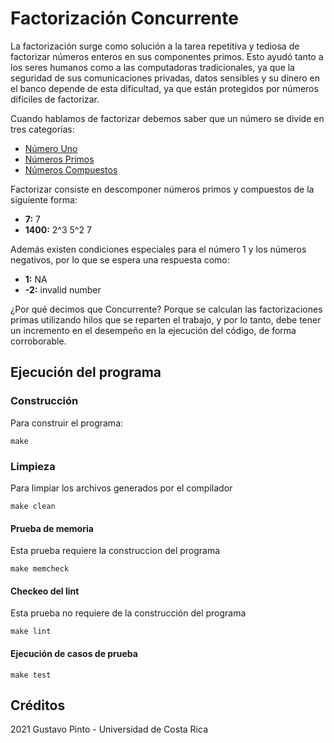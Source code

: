 # Factorización Concurrente
La factorización surge como solución  a la tarea repetitiva y tediosa de factorizar  números enteros en sus componentes primos. Esto ayudó tanto a los seres humanos como a las computadoras tradicionales, ya que la seguridad de sus comunicaciones privadas, datos sensibles y su dinero en el banco depende de esta dificultad, ya que están protegidos por números difíciles de factorizar.

Cuando hablamos de factorizar debemos saber que un número se divide en tres categorías:
- [Número Uno](https://es.wikipedia.org/wiki/Uno "Número Uno")
- [Números Primos](https://es.wikipedia.org/wiki/Número_primo "Números Primos")
- [Números Compuestos](https://es.wikipedia.org/wiki/Número_compuesto "Números Compuestos")

Factorizar consiste en descomponer números primos y compuestos de la siguiente forma:

  - **7:** 7
  - **1400:** 2^3 5^2 7

Además existen condiciones especiales para el número 1 y  los números negativos, por lo que se espera una respuesta como:

- **1:** NA
-  **-2:** invalid number

¿Por qué decimos que Concurrente?
Porque se calculan las factorizaciones primas  utilizando hilos que se reparten el trabajo, y por lo tanto, debe tener un incremento en el desempeño en la ejecución del código, de forma corroborable.

## Ejecución del programa

### Construcción
Para construir el programa:

`make`

### Limpieza
Para limpiar los archivos generados por el compilador

`make clean`

#### Prueba de memoria
Esta prueba requiere la construccion del programa

`make memcheck`

#### Checkeo del lint
Esta prueba no requiere de la construcción del programa

`make lint`

#### Ejecución de casos de prueba

`make test`

## Créditos

2021 Gustavo Pinto - Universidad de Costa Rica

